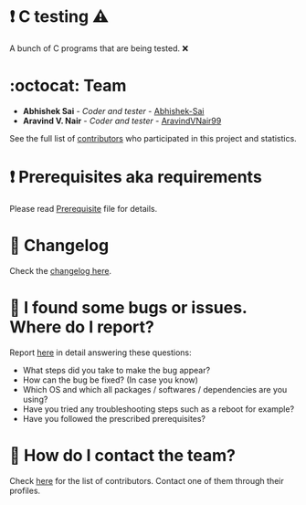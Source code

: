 # :heavy_exclamation_mark: C testing :warning:

A bunch of C programs that are being tested. :x:

# :octocat: Team

* **Abhishek Sai** - *Coder and tester* - [Abhishek-Sai](https://github.com/Abhishek-Sai)
* **Aravind V. Nair** - *Coder and tester* - [AravindVNair99](https://github.com/aravindvnair99)

See the full list of [contributors](https://github.com/aravindvnair99/C/graphs/contributors) who participated in this project and statistics.

# :heavy_exclamation_mark: Prerequisites aka requirements

Please read [Prerequisite](https://github.com/aravindvnair99/C/blob/master/Prerequisite.md) file for details.

# :scroll: Changelog

Check the [changelog here](https://github.com/aravindvnair99/C/commits/master).

# :scroll: I found some bugs or issues. Where do I report?

Report [here](https://github.com/aravindvnair99/C/issues/new) in detail answering these questions:

* What steps did you take to make the bug appear?
* How can the bug be fixed? (In case you know)
* Which OS and which all packages / softwares / dependencies are you using?
* Have you tried any troubleshooting steps such as a reboot for example?
* Have you followed the prescribed prerequisites?

# :scroll: How do I contact the team?

Check [here](https://github.com/aravindvnair99/C/graphs/contributors) for the list of contributors. Contact one of them through their profiles.
